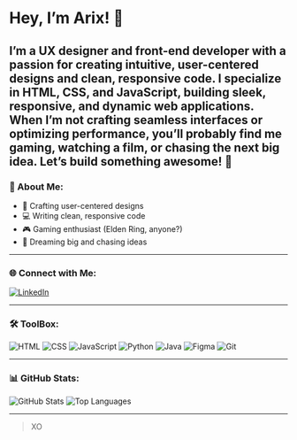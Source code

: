 # Hey, I’m Arix! 👋

I’m a **UX designer** and **front-end developer** with a passion for creating intuitive, user-centered designs and clean, responsive code. I specialize in HTML, CSS, and JavaScript, building sleek, responsive, and dynamic web applications. When I’m not crafting seamless interfaces or optimizing performance, you’ll probably find me gaming, watching a film, or chasing the next big idea. Let’s build something awesome! 🚀
---

### 🚀 About Me:

- 🎨 Crafting user-centered designs
- 💻 Writing clean, responsive code
- 🎮 Gaming enthusiast (Elden Ring, anyone?)
- 🌌 Dreaming big and chasing ideas

---

### 🌐 Connect with Me:

[![LinkedIn](https://img.shields.io/badge/LinkedIn-Abdalelah%20Joharji-blue?style=for-the-badge&logo=linkedin)](https://www.linkedin.com/in/abdalelah-joharji-889b5129a/)

---

### 🛠️ ToolBox:

![HTML](https://img.shields.io/badge/Code-HTML-orange?style=for-the-badge&logo=html5&logoColor=white)
![CSS](https://img.shields.io/badge/Code-CSS-blue?style=for-the-badge&logo=css3&logoColor=white)
![JavaScript](https://img.shields.io/badge/Code-JavaScript-yellow?style=for-the-badge&logo=javascript&logoColor=black)
![Python](https://img.shields.io/badge/Code-Python-green?style=for-the-badge&logo=python&logoColor=white)
![Java](https://img.shields.io/badge/Code-Java-red?style=for-the-badge&logo=java&logoColor=white)
![Figma](https://img.shields.io/badge/Tool-Figma-purple?style=for-the-badge&logo=figma&logoColor=white)
![Git](https://img.shields.io/badge/Tool-Git-orange?style=for-the-badge&logo=git&logoColor=white)

---

### 📊 GitHub Stats:

![GitHub Stats](https://github-readme-stats.vercel.app/api?username=abdalelahjo&show_icons=true&theme=radical)
![Top Languages](https://github-readme-stats.vercel.app/api/top-langs/?username=abdalelahjo&layout=compact&theme=radical)

---

> XO
